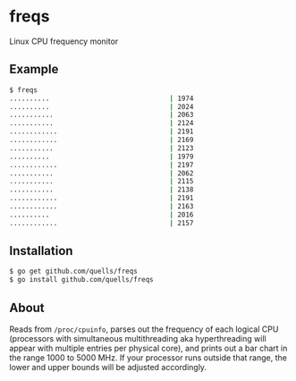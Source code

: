 # freqs

Linux CPU frequency monitor

## Example

```bash
$ freqs
..........                              | 1974
..........                              | 2024
...........                             | 2063
...........                             | 2124
............                            | 2191
............                            | 2169
...........                             | 2123
..........                              | 1979
............                            | 2197
...........                             | 2062
...........                             | 2115
...........                             | 2138
............                            | 2191
............                            | 2163
..........                              | 2016
............                            | 2157
```

## Installation

```bash
$ go get github.com/quells/freqs
$ go install github.com/quells/freqs
```

## About

Reads from `/proc/cpuinfo`, parses out the frequency of each logical CPU (processors with simultaneous multithreading aka hyperthreading will appear with multiple entries per physical core), and prints out a bar chart in the range 1000 to 5000 MHz. If your processor runs outside that range, the lower and upper bounds will be adjusted accordingly.

